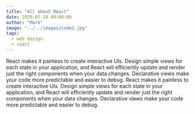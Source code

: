 ```yaml
---
title: "All about React"
date: 2020-07-28 09:00:00
author: "Mark"
image: "../../images/code2.jpg"
tags:
  - web design
  - react
---
```


React makes it painless to create interactive UIs. Design simple views for each state in your application, and React will efficiently update and render just the right components when your data changes.
Declarative views make your code more predictable and easier to debug.
React makes it painless to create interactive UIs. Design simple views for each state in your application, and React will efficiently update and render just the right components when your data changes.
Declarative views make your code more predictable and easier to debug.
